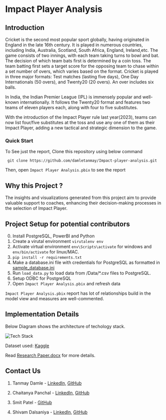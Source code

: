 # Impact Player Analysis 

## Introduction

Cricket is the second most popular sport globally, having originated in England in the late 16th century. It is played in numerous countries, including India, Australia, Scotland, South Africa, England, Ireland,etc. The game consists of two innings, with each team taking turns to bowl and bat. The decision of which team bats first is determined by a coin toss. The team batting first sets a target score for the opposing team to chase within a set number of overs, which varies based on the format. Cricket is played in three major formats: Test matches (lasting five days), One Day Internationals (50 overs), and Twenty20 (20 overs). An over includes six balls. 

In India, the Indian Premier League (IPL) is immensely popular and well-known internationally. It follows the Twenty20 format and features two teams of eleven players each, along with four to five substitutes.

With the introduction of the Impact Player rule last year(2023), teams can now list four/five substitutes at the toss and use any one of them as their Impact Player, adding a new tactical and strategic dimension to the game.


### Quick Start

To See just the report, Clone this repository using below command

` git clone https://github.com/damletanmay/Impact-player-analysis.git`

Then, open `Impact Player Analysis.pbix` to see the report

## Why this Project ?
The insights and visualizations generated from this project aim to provide valuable support to coaches, enhancing their decision-making processes in the selection of Impact Player.


## Project Setup for potential contributors

0. Install PostgreSQL, PowerBI and Python
1. Create a virutal environment `virutalenv env`
2. Activate virtual environment `env\Scripts\activate` for windows and `env/bin/activate` for linux/MAC.
3. `pip install -r requirements.txt`
4. Make a database.ini file with credentials for PostgreSQL as formatted in [sample_database.ini](https://github.com/damletanmay/Impact-player-analysis/blob/main/sample_database.ini)
5. Run `load_data.py` to load data from /Data/*.csv files to PostgreSQL. 
6. Setup ODBC for PostgreSQL
7. Open `Impact Player Analysis.pbix` and refresh data 

`Impact Player Analysis.pbix` report has lot of relationships build in the model view and measures are well-commented.


## Implementation Details

Below Diagram shows the architecture of techology stack.

![Tech Stack](https://github.com/damletanmay/Impact-player-analysis/blob/main/Images/Project%20Milestone%20Model%20Explanation.png)

Dataset used: [Kaggle](https://www.kaggle.com/datasets/patrickb1912/ipl-complete-dataset-20082020)

Read [Research Paper.docx](https://github.com/damletanmay/Impact-player-analysis/blob/main/Research%20Paper.docx) for more details.

## Contact Us

1. Tanmay Damle - [LinkedIn,](https://www.linkedin.com/in/tanmaydamle1/) [GitHub](https://github.com/damletanmay)

2. Chaitanya Panchal - [LinkedIn,](https://www.linkedin.com/in/chaitanya-panchal-9a43121b7/) [GitHub](https://github.com/Chaitanya-0310)

3. Smit Patel - [GitHub](https://github.com/Smitpatel2801)

4. Shivam Dalsaniya - [LinkedIn,](https://www.linkedin.com/in/shivam-dalsaniya-ab3285190/) [GitHub](https://github.com/shivampatel1001)
